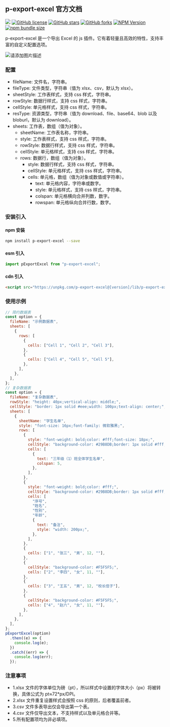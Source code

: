 ## p-export-excel 官方文档

[![](https://img.shields.io/badge/GitHub-E34C26.svg)](https://github.com/pbstar/p-export-excel)
[![GitHub license](https://img.shields.io/github/license/pbstar/p-export-excel?style=flat&color=109BCD)](https://github.com/pbstar/p-export-excel?tab=MIT-1-ov-file#readme)
[![GitHub stars](https://img.shields.io/github/stars/pbstar/p-export-excel?style=flat&color=d48806)](https://github.com/pbstar/p-export-excel/stargazers)
[![GitHub forks](https://img.shields.io/github/forks/pbstar/p-export-excel?style=flat&color=C6538C)](https://github.com/pbstar/p-export-excel/forks)
[![NPM Version](https://img.shields.io/npm/v/p-export-excel?style=flat&color=d4b106)](https://www.npmjs.com/package/p-export-excel)
[![npm bundle size](https://img.shields.io/bundlephobia/min/p-export-excel?style=flat&color=41B883)](https://www.npmjs.com/package/p-export-excel)

p-export-excel 是一个导出 Excel 的 js 插件。它有着轻量且高效的特性，支持丰富的自定义配置选项。

![请添加图片描述](https://i-blog.csdnimg.cn/direct/5ff6fea5706c4512827af7853e5c813d.png)

### 配置

- fileName: 文件名，字符串。
- fileType: 文件类型，字符串（值为 xlsx、csv，默认为 xlsx）。
- sheetStyle: 工作表样式，支持 css 样式，字符串。
- rowStyle: 数据行样式，支持 css 样式，字符串。
- cellStyle: 单元格样式，支持 css 样式，字符串。
- resType: 资源类型，字符串（值为 download、file、base64、blob 以及 bloburl，默认为 download）。
- sheets: 工作表，数组（值为对象）。
  - sheetName: 工作表名称，字符串。
  - style: 工作表样式，支持 css 样式，字符串。
  - rowStyle: 数据行样式，支持 css 样式，字符串。
  - cellStyle: 单元格样式，支持 css 样式，字符串。
  - rows: 数据行，数组（值为对象）。
    - style: 数据行样式，支持 css 样式，字符串。
    - cellStyle: 单元格样式，支持 css 样式，字符串。
    - cells: 单元格，数组（值为对象或数值或字符串）。
      - text: 单元格内容，字符串或数字。
      - style: 单元格样式，支持 css 样式，字符串。
      - colspan: 单元格横向合并列数，数字。
      - rowspan: 单元格纵向合并行数，数字。

### 安装引入

#### npm 安装

```bash
npm install p-export-excel --save
```

#### esm 引入

```javascript
import pExportExcel from "p-export-excel";
```

#### cdn 引入

```html
<script src="https://unpkg.com/p-export-excel@[version]/lib/p-export-excel.umd.js"></script>
```

### 使用示例

```javascript
// 简约数据表
const option = {
  fileName: "示例数据表",
  sheets: [
    {
      rows: [
        {
          cells: ["Cell 1", "Cell 2", "Cell 3"],
        },
        {
          cells: ["Cell 4", "Cell 5", "Cell 5"],
        },
      ],
    },
  ],
};
// 复杂数据表
const option = {
  fileName: "复杂数据表",
  rowStyle: "height: 40px;vertical-align: middle;",
  cellStyle: "border: 1px solid #eee;width: 100px;text-align: center;",
  sheets: [
    {
      sheetName: "学生名单",
      style: "font-size: 16px;font-family: 微软雅黑;",
      rows: [
        {
          style: "font-weight: bold;color: #fff;font-size: 18px;",
          cellStyle: "background-color: #29B8DB;border: 1px solid #fff;",
          cells: [
            {
              text: "三年级（1）班全体学生名单",
              colspan: 5,
            },
          ],
        },
        {
          style: "font-weight: bold;color: #fff;",
          cellStyle: "background-color: #29B8DB;border: 1px solid #fff;",
          cells: [
            "序号",
            "姓名",
            "性别",
            "年龄",
            {
              text: "备注",
              style: "width: 200px;",
            },
          ],
        },
        {
          cells: ["1", "张三", "男", 12, ""],
        },
        {
          cellStyle: "background-color: #F5F5F5;",
          cells: ["2", "李四", "女", 11, ""],
        },
        {
          cells: ["3", "王五", "男", 12, "校长侄子"],
        },
        {
          cellStyle: "background-color: #F5F5F5;",
          cells: ["4", "赵六", "女", 11, ""],
        },
      ],
    },
  ],
};
pExportExcel(option)
  .then((e) => {
    console.log(e);
  })
  .catch((err) => {
    console.log(err);
  });
```

### 注意事项

- 1.xlsx 文件的字体单位为磅（pt），所以样式中设置的字体大小（px）将被转换，具体公式为 pt≈72\*px/DPI。
- 2.xlsx 文件重复设置样式会按照 css 的原则，后者覆盖前者。
- 3.csv 文件多表导出仅会导出第一个表。
- 4.csv 文件仅导出文本，不支持样式以及单元格合并等。
- 5.所有配置项均为非必填项。
